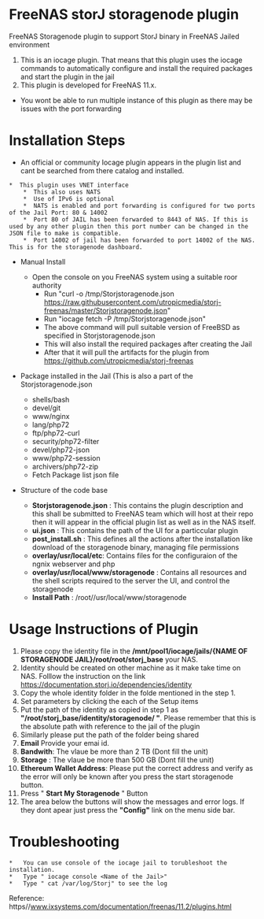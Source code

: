 # FreeNAS storJ storagenode plugin
FreeNAS Storagenode plugin to support StorJ binary in FreeNAS Jailed environment

1. This is an iocage plugin. That means that this plugin uses the iocage commands to automatically configure and install the required packages and start the plugin in the jail 
2. This plugin is developed for FreeNAS 11.x. 


* You wont be able to run multiple instance of this plugin as there may be issues with the port forwarding



Installation Steps
=================================================
*	 An official or community Iocage plugin appears in the plugin list and cant be searched from there catalog and installed.  
  	
	*  This plugin uses VNET interface
	 	*  This also uses NATS
	 	*  Use of IPv6 is optional
		*  NATS is enabled and port forwarding is configured for two ports of the Jail Port: 80 & 14002 
		*  Port 80 of JAIL has been forwarded to 8443 of NAS. If this is used by any other plugin then this port number can be changed in the JSON file to make is compatible.
		*  Port 14002 of jail has been forwarded to port 14002 of the NAS. This is for the storagenode dashboard.
		

*  Manual Install
	* Open the console on you FreeNAS system using a suitable roor authority
	  	* Run  "curl -o /tmp/Storjstoragenode.json https://raw.githubusercontent.com/utropicmedia/storj-freenas/master/Storjstoragenode.json"
	    * Run "iocage fetch -P /tmp/Storjstoragenode.json"
		* The above command will pull suitable version of FreeBSD as specified in Storjstoragenode.json
		* This will also install the required packages after creating the Jail
		* After that it will pull the artifacts for the plugin from https://github.com/utropicmedia/storj-freenas
	
*	Package  installed in the Jail (This is also a part of the Storjstoragenode.json

	* shells/bash
    * devel/git
    * www/nginx
    * lang/php72
    * ftp/php72-curl
    * security/php72-filter
    * devel/php72-json
    * www/php72-session
    * archivers/php72-zip
	* Fetch Package list json file
	

* Structure of the code base
	* **Storjstoragenode.json** :  This contains the plugin description and this shall be submitted to FreeNAS team which will host at their repo then it will appear in the official plugin list as well as in the NAS itself.
	* **ui.json** : This contains the path of the UI for a particcular plugin
	* **post_install.sh** :  This defines all the actions after the installation like download of the storagenode binary, managing file permissions
	* **overlay/usr/local/etc**: Contains files for the configuraion of the ngnix webserver and php
	* **overlay/usr/local/www/storagenode** : Contains all resources and the shell scripts required to the server the UI, and control the storagenode
	* **Install Path** : /root//usr/local/www/storagenode
 



Usage Instructions of Plugin
=============================
1. Please copy the identity file in the **/mnt/pool1/iocage/jails/{NAME OF STORAGENODE JAIL}/root/root/storj_base** your NAS.
2. Identity should be created on other machine as it make take time on NAS. Folllow the instruction on the link https://documentation.storj.io/dependencies/identity
3. Copy the whole identity folder in the folde mentioned in the step 1.
4. Set parameters by clicking the each of the Setup items
5. Put the path of the identity as copied in step 1 as **"/root/storj_base/identity/storagenode/ "**. Please remember that this is the absolute path with reference to the jail of the plugin
6. Similarly please put the path of the folder being shared 
7. **Email** Provide your emai id.
8. **Bandwith**: The vlaue be more than 2 TB (Dont fill the unit)
9. **Storage** : The vlaue be more than 500 GB  (Dont fill the unit)
10. **Ethereum Wallet Address**: Please put the correct address and verify as the error will only be known after you press the start storagenode button.
11. Press " **Start My Storagenode** " Button
12. The area below the buttons will show the messages and error logs. If they dont apear just press the **"Config"** link on the menu side bar.




Troubleshooting
=================

	*	You can use console of the iocage jail to torubleshoot the installation.
	*	Type " iocage console <Name of the Jail>"
	*	Type " cat /var/log/Storj" to see the log
	



Reference: https//www.ixsystems.com/documentation/freenas/11.2/plugins.html 
